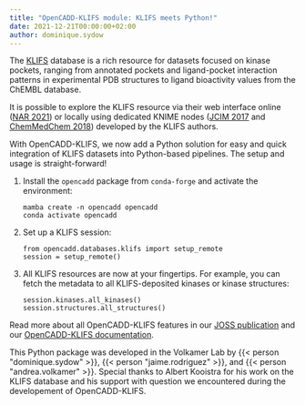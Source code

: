 ```yaml
---
title: "OpenCADD-KLIFS module: KLIFS meets Python!"
date: 2021-12-21T00:00:00+02:00
author: dominique.sydow
---
```


The [KLIFS](https://klifs.net/) database is a rich resource for datasets focused on kinase pockets, ranging from 
annotated pockets and ligand-pocket interaction patterns in experimental PDB structures 
to ligand bioactivity values from the ChEMBL database.

It is possible to explore the KLIFS resource via their web interface online ([NAR 2021](https://doi.org/10.1093/nar/gkaa895)) or locally using dedicated KNIME nodes ([JCIM 2017](https://pubs.acs.org/doi/10.1021/acs.jcim.6b00686) and [ChemMedChem 2018](https://chemistry-europe.onlinelibrary.wiley.com/doi/10.1002/cmdc.201700754)) developed by the KLIFS authors.

With OpenCADD-KLIFS, we now add a Python solution for easy and quick integration of KLIFS datasets
into Python-based pipelines. The setup and usage is straight-forward!

1. Install the ``opencadd`` package from ``conda-forge`` and activate the environment:
    ```
    mamba create -n opencadd opencadd
    conda activate opencadd
    ```
2. Set up a KLIFS session:
    ```
    from opencadd.databases.klifs import setup_remote
    session = setup_remote()
    ```
3. All KLIFS resources are now at your fingertips. For example, you can fetch the metadata to all KLIFS-deposited kinases or kinase structures:
    ```
    session.kinases.all_kinases()
    session.structures.all_structures()
    ```

Read more about all OpenCADD-KLIFS features in our [JOSS publication]() and our [OpenCADD-KLIFS documentation](https://opencadd.readthedocs.io/en/latest/databases_klifs.html).

This Python package was developed in the Volkamer Lab by {{< person "dominique.sydow" >}}, {{< person "jaime.rodriguez" >}}, and {{< person "andrea.volkamer" >}}. Special thanks to Albert Kooistra for his work on the KLIFS database and his support with question we encountered during the developement of OpenCADD-KLIFS.